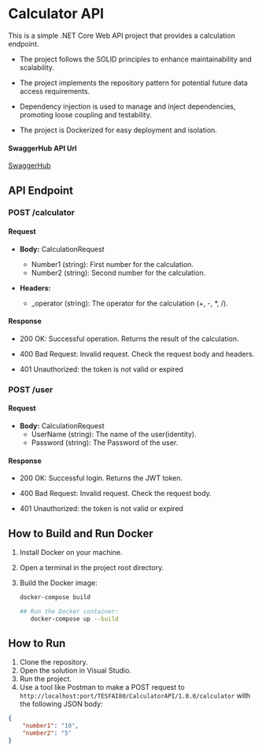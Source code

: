 ﻿# Calculator API

This is a simple .NET Core Web API project that provides a calculation endpoint.

- The project follows the SOLID principles to enhance maintainability and scalability.
- The project implements the repository pattern for potential future data access requirements.

- Dependency injection is used to manage and inject dependencies, promoting loose coupling and testability.

- The project is Dockerized for easy deployment and isolation.


#### SwaggerHub API Url
[SwaggerHub](https://app.swaggerhub.com/apis/TESFAI80/CalculatorAPI/1.0.0)

## API Endpoint

### POST /calculator

#### Request

- **Body:** CalculationRequest
  - Number1 (string): First number for the calculation.
  - Number2 (string): Second number for the calculation.

- **Headers:**
  - _operator (string): The operator for the calculation (+, -, *, /).

#### Response

- 200 OK: Successful operation. Returns the result of the calculation.

- 400 Bad Request: Invalid request. Check the request body and headers.

- 401 Unauthorized: the token is not valid or expired

### POST /user
#### Request

- **Body:** CalculationRequest
  - UserName (string): The name of the user(identity).
  - Password (string): The Password of the user.



#### Response

- 200 OK: Successful login. Returns the JWT token.

- 400 Bad Request: Invalid request. Check the request body.

- 401 Unauthorized: the token is not valid or expired

## How to Build and Run Docker
1. Install Docker on your machine.

2. Open a terminal in the project root directory.

3. Build the Docker image:

   ```bash
   docker-compose build

   ## Run the Docker container:
      docker-compose up --build

## How to Run

1. Clone the repository.
2. Open the solution in Visual Studio.
3. Run the project.
4. Use a tool like Postman to make a POST request to `http://localhost:port/TESFAI80/CalculatorAPI/1.0.0/calculator` with the following JSON body:

```json
{
    "number1": "10",
    "number2": "5"
}
